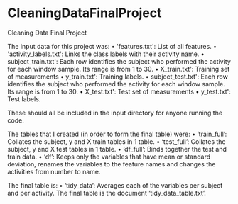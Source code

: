 # CleaningDataFinalProject
Cleaning Data Final Project

The input data for this project was:
•	'features.txt': List of all features.
•	'activity_labels.txt': Links the class labels with their activity name.
•	subject_train.txt': Each row identifies the subject who performed the activity for each window sample. Its range is from 1 to 30.
•	X_train.txt': Training set of measurements
•	y_train.txt': Training labels.
•	subject_test.txt': Each row identifies the subject who performed the activity for each window sample. Its range is from 1 to 30.
•	X_test.txt': Test set of measurements
•	y_test.txt': Test labels.

These should all be included in the input directory for anyone running the code.

The tables that I created (in order to form the final table) were:
•	‘train_full’: Collates the subject, y and X train tables in 1 table.
•	‘test_full’: Collates the subject, y and X test tables in 1 table.
•	‘df_full’: Binds together the test and train data.
•	‘df’: Keeps only the variables that have mean or standard deviation, renames the variables to the feature names and changes the activities from number to name.

The final table is:
•	‘tidy_data’: Averages each of the variables per subject and per activity.
The final table is the document ‘tidy_data_table.txt’. 

